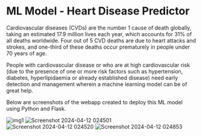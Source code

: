 # ML Model - Heart Disease Predictor

Cardiovascular diseases (CVDs) are the number 1 cause of death globally, taking an estimated 17.9 million lives each year, which accounts for 31% of all deaths worldwide. Four out of 5 CVD deaths are due to heart attacks and strokes, and one-third of these deaths occur prematurely in people under 70 years of age. 


People with cardiovascular disease or who are at high cardiovascular risk (due to the presence of one or more risk factors such as hypertension, diabetes, hyperlipidaemia or already established disease) need early detection and management wherein a machine learning model can be of great help.

Below are screenshots of the webapp created to deploy this ML model using Python and Flask.



![img1](https://github.com/adz-21/ML-Heart-Disease-Predictor/assets/106603065/af4aa482-51a4-4ac9-9910-765d81cd234f)
![Screenshot 2024-04-12 024501](https://github.com/adz-21/ML-Heart-Disease-Predictor/assets/106603065/b996901b-2281-458e-9611-2ef46f58d5e7)
![Screenshot 2024-04-12 024520](https://github.com/adz-21/ML-Heart-Disease-Predictor/assets/106603065/e0daaa19-01b3-447c-8f47-d57f4de52a1c)
![Screenshot 2024-04-12 024853](https://github.com/adz-21/ML-Heart-Disease-Predictor/assets/106603065/5559e68c-a41b-4df3-8a8a-3aa06d2868f7)

